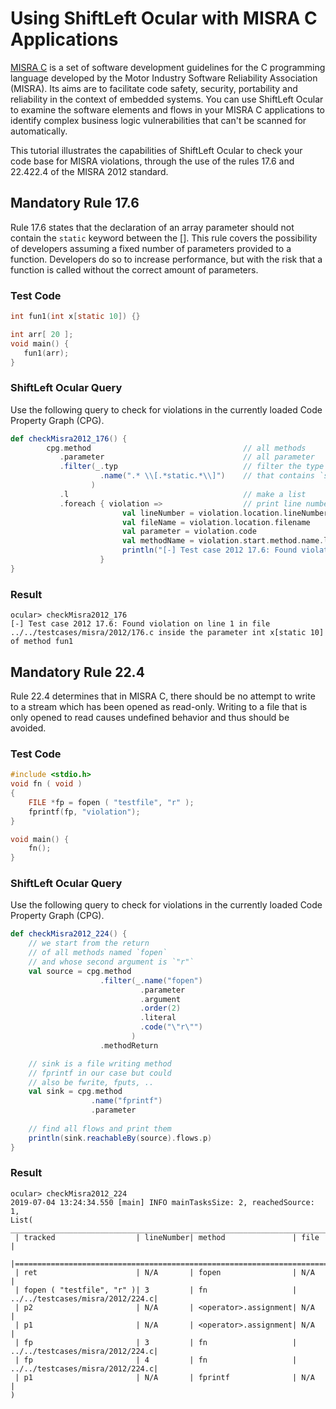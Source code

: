 # Using ShiftLeft Ocular with MISRA C Applications

[MISRA C](https://www.misra.org.uk/) is a set of software development guidelines for the C programming language developed by the Motor Industry Software Reliability Association (MISRA). Its aims are to facilitate code safety, security, portability and reliability in the context of embedded systems. You can use ShiftLeft Ocular to examine the software elements and flows in your MISRA C applications to identify complex business logic vulnerabilities that can't be scanned for automatically.

This tutorial illustrates the capabilities of ShiftLeft Ocular to check your code base for MISRA violations, through the use of the rules 17.6 and 22.422.4
of the MISRA 2012 standard.


## Mandatory Rule 17.6 

Rule 17.6 states that the declaration of an array parameter should not contain the `static` keyword between the []. This rule covers the possibility of developers assuming a fixed number of parameters provided to a function. Developers do so to increase performance, but with the risk that a function is called without the correct amount of parameters. 

### Test Code

```C
int fun1(int x[static 10]) {}

int arr[ 20 ];
void main() {
   fun1(arr);
}
```

### ShiftLeft Ocular Query

Use the following query to check for violations in the currently loaded Code Property Graph (CPG).


```scala
def checkMisra2012_176() {
        cpg.method                                  // all methods
           .parameter                               // all parameter
           .filter(_.typ                            // filter the type of the parameter
                    .name(".* \\[.*static.*\\]")    // that contains `static`
                  )
           .l                                       // make a list
           .foreach { violation =>                  // print line number file and parametername
                         val lineNumber = violation.location.lineNumber.get
                         val fileName = violation.location.filename
                         val parameter = violation.code
                         val methodName = violation.start.method.name.l.headOption.getOrElse("")
                         println("[-] Test case 2012 17.6: Found violation on line %d in file %s inside the parameter %s of method %s".format(lineNumber, fileName, parameter, methodName))
                    }
}
```

### Result

```
ocular> checkMisra2012_176
[-] Test case 2012 17.6: Found violation on line 1 in file ../../testcases/misra/2012/176.c inside the parameter int x[static 10] of method fun1
```


## Mandatory Rule 22.4 

Rule 22.4 determines that in MISRA C, there should be no attempt to write to a stream which has been opened as read-only. Writing to a file that is only opened to read causes undefined behavior and thus should be avoided.

### Test Code

```C
#include <stdio.h>
void fn ( void )
{
    FILE *fp = fopen ( "testfile", "r" );
    fprintf(fp, "violation");
}

void main() {
    fn();
}
```

### ShiftLeft Ocular Query

Use the following query to check for violations in the currently loaded Code Property Graph (CPG).

```scala
def checkMisra2012_224() {
    // we start from the return 
    // of all methods named `fopen`
    // and whose second argument is `"r"`
    val source = cpg.method
                    .filter(_.name("fopen")
                             .parameter
                             .argument
                             .order(2)
                             .literal
                             .code("\"r\"")
                           )
                    .methodReturn

    // sink is a file writing method
    // fprintf in our case but could
    // also be fwrite, fputs, .. 
    val sink = cpg.method
                  .name("fprintf")
                  .parameter
    
    // find all flows and print them
    println(sink.reachableBy(source).flows.p)
}
```

### Result
```
ocular> checkMisra2012_224
2019-07-04 13:24:34.550 [main] INFO mainTasksSize: 2, reachedSource: 1,
List( ________________________________________________________________________________________________
 | tracked                  | lineNumber| method               | file                            |
 |===============================================================================================|
 | ret                      | N/A       | fopen                | N/A                             |
 | fopen ( "testfile", "r" )| 3         | fn                   | ../../testcases/misra/2012/224.c|
 | p2                       | N/A       | <operator>.assignment| N/A                             |
 | p1                       | N/A       | <operator>.assignment| N/A                             |
 | fp                       | 3         | fn                   | ../../testcases/misra/2012/224.c|
 | fp                       | 4         | fn                   | ../../testcases/misra/2012/224.c|
 | p1                       | N/A       | fprintf              | N/A                             |
)
```
